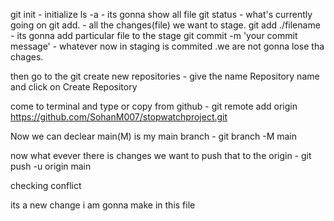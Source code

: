 git init   -  initialize
ls -a      - its gonna show all file 
git status - what's currently going on 
git add.   - all the changes(file) we want to stage.
git add ./filename - its gonna add particular file to the stage
git commit -m 'your commit message'  -  whatever now in staging is commited .we are not gonna lose tha chages.

then go to the git create new repositories -
       give the name Repository name
        and click on Create Repository


come to terminal and type or copy from github -
   git remote add origin https://github.com/SohanM007/stopwatchproject.git

Now we can declear main(M) is my main branch -
   git branch -M main


now what evever there is changes we want to push that to the origin -
       git push -u origin main


       
checking conflict 

its a new change i am gonna make in this file
